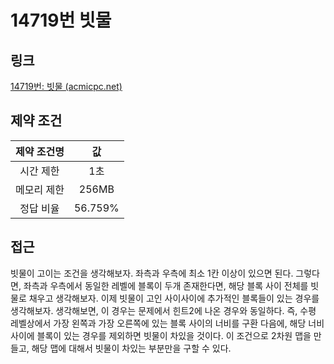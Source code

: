 # 14719번 빗물

## 링크

[14719번: 빗물 (acmicpc.net)](https://www.acmicpc.net/problem/14719)

## 제약 조건

| 제약 조건명 |   값    |
| :---------: | :-----: |
|  시간 제한  |   1초   |
| 메모리 제한 |  256MB  |
|  정답 비율  | 56.759% |

## 접근

빗물이 고이는 조건을 생각해보자. 좌측과 우측에 최소 1칸 이상이 있으면 된다. 그렇다면, 좌측과 우측에서 동일한 레벨에 블록이 두개 존재한다면, 해당 블록 사이 전체를 빗물로 채우고 생각해보자. 이제 빗물이 고인 사이사이에 추가적인 블록들이 있는 경우를 생각해보자. 생각해보면, 이 경우는 문제에서 힌트2에 나온 경우와 동일하다. 즉, 수평 레벨상에서 가장 왼쪽과 가장 오른쪽에 있는 블록 사이의 너비를 구환 다음에, 해당 너비 사이에 블록이 있는 경우를 제외하면 빗물이 차있을 것이다. 이 조건으로 2차원 맵을 만들고, 해당 맵에 대해서 빗물이 차있는 부분만을 구할 수 있다.

